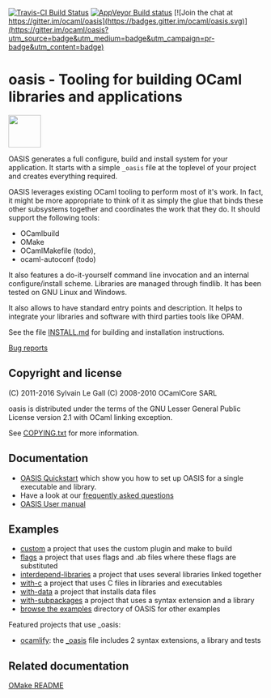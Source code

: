 [![Travis-CI Build Status](https://travis-ci.org/ocaml/oasis.svg?branch=master)](https://travis-ci.org/ocaml/oasis)
[![AppVeyor Build status](https://ci.appveyor.com/api/projects/status/42gumiqt5le643t2?svg=true)](https://ci.appveyor.com/project/gildor478/oasis)
[![Join the chat at https://gitter.im/ocaml/oasis](https://badges.gitter.im/ocaml/oasis.svg)](https://gitter.im/ocaml/oasis?utm_source=badge&utm_medium=badge&utm_campaign=pr-badge&utm_content=badge)

<!--- OASIS_START --->
<!--- DO NOT EDIT (digest: fa5b2e44255b14951d927b0e054fa38f) --->

oasis - Tooling for building OCaml libraries and applications
=============================================================

<img src="./blob/master/doc/images/logo.svg" width="64" height="64"/></img>

OASIS generates a full configure, build and install system for your
application. It starts with a simple `_oasis` file at the toplevel of your
project and creates everything required.

OASIS leverages existing OCaml tooling to perform most of it's work. In fact,
it might be more appropriate to think of it as simply the glue that binds
these other subsystems together and coordinates the work that they do. It
should support the following tools:

 * OCamlbuild
 * OMake
 * OCamlMakefile (todo),
 * ocaml-autoconf (todo)

It also features a do-it-yourself command line invocation and an internal
configure/install scheme. Libraries are managed through findlib. It has been
tested on GNU Linux and Windows.

It also allows to have standard entry points and description. It helps to
integrate your libraries and software with third parties tools like OPAM.

See the file [INSTALL.md](INSTALL.md) for building and installation
instructions.

[Bug reports](https://github.com/ocaml/oasis/issues)

Copyright and license
---------------------

(C) 2011-2016 Sylvain Le Gall
(C) 2008-2010 OCamlCore SARL

oasis is distributed under the terms of the GNU Lesser General Public License
version 2.1 with OCaml linking exception.

See [COPYING.txt](COPYING.txt) for more information.

<!--- OASIS_STOP --->

Documentation
-------------

* [OASIS Quickstart](doc/QUICKSTART.md) which show you how to set up
  OASIS for a single executable and library.
* Have a look at our [frequently asked questions](doc/FAQ.md)
* [OASIS User manual](doc/MANUAL.mkd)

Examples
--------

* [custom](https://github.com/ocaml/oasis/blob/master/examples/custom/_oasis)
 a project that uses the custom plugin and make to build
* [flags](https://github.com/ocaml/oasis/blob/master/examples/flags/_oasis)
 a project that uses flags and .ab files where these flags are substituted
* [interdepend-libraries](https://github.com/ocaml/oasis/blob/master/examples/interdepend-libraries/_oasis)
 a project that uses several libraries linked together
* [with-c](https://github.com/ocaml/oasis/blob/master/examples/with-c/_oasis)
 a project that uses C files in libraries and executables
* [with-data](https://github.com/ocaml/oasis/blob/master/examples/with-data/_oasis)
 a project that installs data files
* [with-subpackages](https://github.com/ocaml/oasis/blob/master/examples/with-subpackage/_oasis)
 a project that uses a syntax extension and a library
* [browse the examples](https://github.com/ocaml/oasis/tree/master/examples)
 directory of OASIS for other examples

Featured projects that use \_oasis:

* [ocamlify](https://github.com/gildor478/ocamlify):
  the [\_oasis](https://github.com/gildor478/ocamlify/blob/master/_oasis) file includes 2 syntax extensions,
  a library and tests

Related documentation
---------------------

[OMake README](src/plugins/omake/README.md)
